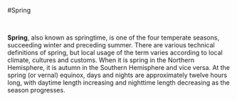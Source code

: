 #Spring

<br>

<strong>Spring</strong>, also known as springtime, is one of the four temperate seasons, succeeding winter and preceding summer. There are various technical definitions of spring, but local usage of the term varies according to local climate, cultures and customs. When it is spring in the Northern Hemisphere, it is autumn in the Southern Hemisphere and vice versa. At the spring (or vernal) equinox, days and nights are approximately twelve hours long, with daytime length increasing and nighttime length decreasing as the season progresses.
